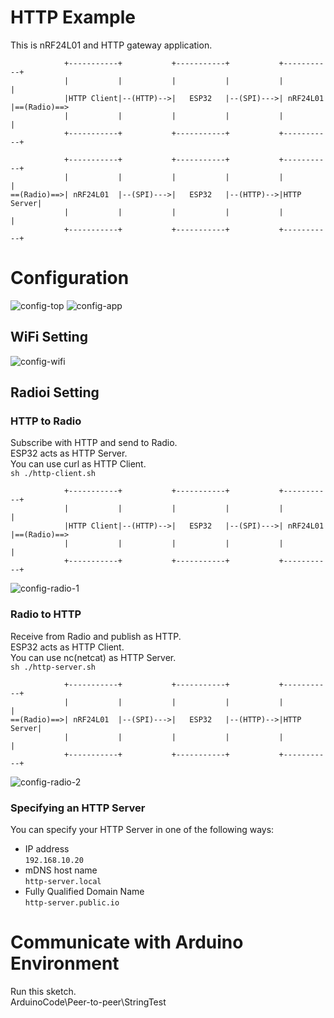 # HTTP Example   
This is nRF24L01 and HTTP gateway application.   
```
            +-----------+           +-----------+           +-----------+
            |           |           |           |           |           |
            |HTTP Client|--(HTTP)-->|   ESP32   |--(SPI)--->| nRF24L01  |==(Radio)==>
            |           |           |           |           |           |
            +-----------+           +-----------+           +-----------+

            +-----------+           +-----------+           +-----------+
            |           |           |           |           |           |
==(Radio)==>| nRF24L01  |--(SPI)--->|   ESP32   |--(HTTP)-->|HTTP Server|
            |           |           |           |           |           |
            +-----------+           +-----------+           +-----------+
```



# Configuration
![config-top](https://github.com/nopnop2002/esp-idf-mirf/assets/6020549/e8e22c35-da61-4d5b-82ab-751b05d54d98)
![config-app](https://github.com/nopnop2002/esp-idf-mirf/assets/6020549/aeb5992b-ca2e-4ec9-aa56-7b70e8a06491)

## WiFi Setting

![config-wifi](https://github.com/nopnop2002/esp-idf-mirf/assets/6020549/49cba564-dd2b-46b9-bcc4-c928a816697c)


## Radioi Setting

### HTTP to Radio
Subscribe with HTTP and send to Radio.   
ESP32 acts as HTTP Server.   
You can use curl as HTTP Client.   
```sh ./http-client.sh```

```
            +-----------+           +-----------+           +-----------+
            |           |           |           |           |           |
            |HTTP Client|--(HTTP)-->|   ESP32   |--(SPI)--->| nRF24L01  |==(Radio)==>
            |           |           |           |           |           |
            +-----------+           +-----------+           +-----------+
```

![config-radio-1](https://github.com/nopnop2002/esp-idf-mirf/assets/6020549/562285e0-3c3a-4315-b960-ab27186e9c95)


### Radio to HTTP
Receive from Radio and publish as HTTP.   
ESP32 acts as HTTP Client.   
You can use nc(netcat) as HTTP Server.   
```sh ./http-server.sh```

```
            +-----------+           +-----------+           +-----------+
            |           |           |           |           |           |
==(Radio)==>| nRF24L01  |--(SPI)--->|   ESP32   |--(HTTP)-->|HTTP Server|
            |           |           |           |           |           |
            +-----------+           +-----------+           +-----------+
```

![config-radio-2](https://github.com/nopnop2002/esp-idf-mirf/assets/6020549/118b4d07-7c43-48d3-84fd-670e0e678370)



### Specifying an HTTP Server   
You can specify your HTTP Server in one of the following ways:   
- IP address   
 ```192.168.10.20```   
- mDNS host name   
 ```http-server.local```   
- Fully Qualified Domain Name   
 ```http-server.public.io```


# Communicate with Arduino Environment   
Run this sketch.   
ArduinoCode\Peer-to-peer\StringTest   

